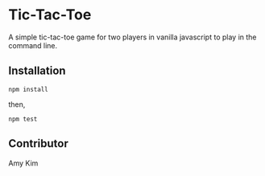# Tic-Tac-Toe

A simple tic-tac-toe game for two players in vanilla javascript to play in the command line.

## Installation

`npm install`

then,

`npm test`

## Contributor

Amy Kim
